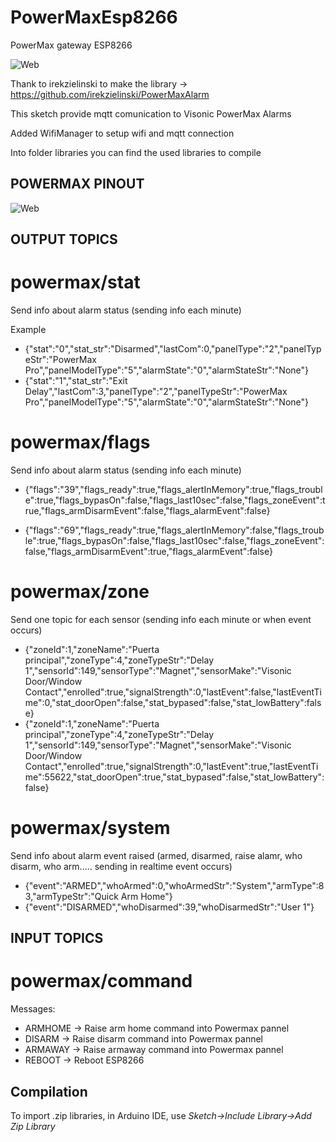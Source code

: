 # PowerMaxEsp8266
PowerMax gateway ESP8266

![Web](https://github.com/ayasystems/PowerMaxEsp8266/raw/master/web_panel_new.jpg)


Thank to irekzielinski to make the library -> https://github.com/irekzielinski/PowerMaxAlarm

This sketch provide mqtt comunication to Visonic PowerMax Alarms

Added WifiManager to setup wifi and mqtt connection

Into folder libraries you can find the used libraries to compile


## POWERMAX PINOUT
![Web](https://github.com/ayasystems/PowerMaxEsp8266/raw/master/powermax_pinout.JPG)
## OUTPUT TOPICS
# powermax/stat
Send info about alarm status (sending info each minute)

Example

* {"stat":"0","stat_str":"Disarmed","lastCom":0,"panelType":"2","panelTypeStr":"PowerMax Pro","panelModelType":"5","alarmState":"0","alarmStateStr":"None"}
* {"stat":"1","stat_str":"Exit Delay","lastCom":3,"panelType":"2","panelTypeStr":"PowerMax Pro","panelModelType":"5","alarmState":"0","alarmStateStr":"None"}
# powermax/flags
Send info about alarm status (sending info each minute)
* {"flags":"39","flags_ready":true,"flags_alertInMemory":true,"flags_trouble":true,"flags_bypasOn":false,"flags_last10sec":false,"flags_zoneEvent":true,"flags_armDisarmEvent":false,"flags_alarmEvent":false}

* {"flags":"69","flags_ready":true,"flags_alertInMemory":false,"flags_trouble":true,"flags_bypasOn":false,"flags_last10sec":false,"flags_zoneEvent":false,"flags_armDisarmEvent":true,"flags_alarmEvent":false}

# powermax/zone
Send one topic for each sensor (sending info each minute or when event occurs)

* {"zoneId":1,"zoneName":"Puerta principal","zoneType":4,"zoneTypeStr":"Delay 1","sensorId":149,"sensorType":"Magnet","sensorMake":"Visonic Door/Window Contact","enrolled":true,"signalStrength":0,"lastEvent":false,"lastEventTime":0,"stat_doorOpen":false,"stat_bypased":false,"stat_lowBattery":false}
* {"zoneId":1,"zoneName":"Puerta principal","zoneType":4,"zoneTypeStr":"Delay 1","sensorId":149,"sensorType":"Magnet","sensorMake":"Visonic Door/Window Contact","enrolled":true,"signalStrength":0,"lastEvent":true,"lastEventTime":55622,"stat_doorOpen":true,"stat_bypased":false,"stat_lowBattery":false} 
# powermax/system
Send info about alarm event raised (armed, disarmed, raise alamr, who disarm, who arm..... sending in realtime event occurs)
* {"event":"ARMED","whoArmed":0,"whoArmedStr":"System","armType":83,"armTypeStr":"Quick Arm Home"}
* {"event":"DISARMED","whoDisarmed":39,"whoDisarmedStr":"User 1"}

## INPUT TOPICS
# powermax/command
Messages:
* ARMHOME -> Raise arm home command into Powermax pannel
* DISARM -> Raise disarm command into Powermax pannel
* ARMAWAY -> Raise armaway command into Powermax pannel 
* REBOOT -> Reboot ESP8266

## Compilation

To import .zip libraries, in Arduino IDE, use *Sketch->Include Library->Add Zip Library*
